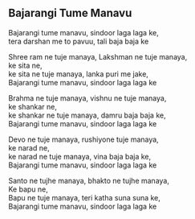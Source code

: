 ## Bajarangi Tume Manavu

Bajarangi tume manavu, sindoor laga laga ke,  
tera darshan me to pavuu, tali baja baja ke

Shree ram ne tuje manaya, Lakshman ne tuje manaya,  
ke sita ne,  
ke sita ne tuje manaya, lanka puri me jake,  
Bajarangi tume manavu, sindoor laga laga ke

Brahma ne tuje manaya, vishnu ne tuje manaya,  
ke shankar ne,  
ke shankar ne tuje manaya, damru baja baja ke,  
Bajarangi tume manavu, sindoor laga laga ke

Devo ne tuje manaya, rushiyone tuje manaya,  
ke narad ne,  
ke narad ne tuje manaya, vina baja baja ke,  
Bajarangi tume manavu, sindoor laga laga ke

Santo ne tujhe manaya, bhakto ne tujhe manaya,  
Ke bapu ne,  
Bapu ne tuje manaya, teri katha suna suna ke,  
Bajarangi tume manavu, sindoor laga laga ke

